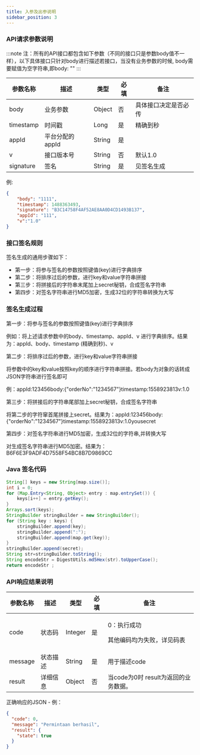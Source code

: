 ```yaml
---
title: 入参及出参说明
sidebar_position: 3
---
```


### API请求参数说明

:::note
注：所有的API接口都包含如下参数（不同的接口只是参数body值不一样），以下具体接口只针对body进行描述若接口，当没有业务参数的时候, body需要赋值为空字符串,即body: ""
:::

| 参数名称  | 描述            | 类型   | 必填 | 备注                 |
| --------- | --------------- | ------ | ---- | -------------------- |
| body      | 业务参数        | Object | 否   | 具体接口决定是否必传 |
| timestamp | 时间戳          | Long   | 是   | 精确到秒             |
| appId     | 平台分配的appId | String | 是   |
| v         | 接口版本号      | String | 否   | 默认1.0              |
| signature | 签名            | String | 是   | 见签名生成           |

例: 

```json
{
    "body": "1111",
    "timestamp": 1488363493,
    "signature": "B3C14758F4AF52AE8AA0D4CD1493B137",
    "appId": "111",
    "v":"1.0"
}
```

### 接口签名规则

签名生成的通用步骤如下：

- 第一步：将参与签名的参数按照键值(key)进行字典排序
- 第二步：将排序过后的参数，进行key和value字符串拼接
- 第三步：将拼接后的字符串末尾加上secret秘钥，合成签名字符串
- 第四步：对签名字符串进行MD5加密，生成32位的字符串转换为大写

### 签名生成过程

第一步：将参与签名的参数按照键值(key)进行字典排序

例如：将上述请求参数中的body、timestamp、appId、v 进行字典排序。结果为：appId、body、timestamp (精确到秒)、v

第二步：将排序过后的参数，进行key和value字符串拼接

将参数中的key和value按照key的顺序进行字符串拼接。若body为对象的话转成JSON字符串进行签名即可

例：appId:123456body:{"orderNo":"1234567"}timestamp:1558923813v:1.0

第三步：将拼接后的字符串尾部加上secret秘钥，合成签名字符串

将第二步的字符窜首尾拼接上secret。结果为：appId:123456body:{"orderNo":"1234567"}timestamp:1558923813v:1.0yousecret

第四步：对签名字符串进行MD5加密，生成32位的字符串,并转换大写

对生成签名字符串进行MD5加密。结果为：B6F6E3F9ADF4D7558F54BC8B7D9869CC

### Java 签名代码

```java
String[] keys = new String[map.size()];
int i = 0;
for (Map.Entry<String, Object> entry : map.entrySet()) {
    keys[i++] = entry.getKey();
}
Arrays.sort(keys);
StringBuilder stringBuilder = new StringBuilder();
for (String key : keys) {
    stringBuilder.append(key);
    stringBuilder.append(":");
    stringBuilder.append(map.get(key));
}
stringBuilder.append(secret);
String str=stringBuilder.toString();
String encodeStr = DigestUtils.md5Hex(str).toUpperCase();
return encodeStr ;
```

### API响应结果说明

| 参数名称 | 描述     | 类型    | 必填 | 备注                                                |
| -------- | -------- | ------- | ---- | --------------------------------------------------- |
| code     | 状态码   | Integer | 是   | <p>0：执行成功</p><p>其他编码均为失败，详见码表</p> |
| message  | 状态描述 | String  | 是   | 用于描述code                                        |
| result   | 详细信息 | Object  | 否   | 当code为0时 result为返回的业务数据。                |

正确响应的JSON  - 例：

```json
{
  "code": 0,
  "message": "Permintaan berhasil",
  "result": {
    "state": true
  }
}
```
